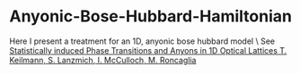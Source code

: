 # Anyonic-Bose-Hubbard-Hamiltonian
Here I present a treatment for an 1D, anyonic bose hubbard model \\
See [Statistically induced Phase Transitions and Anyons in 1D Optical Lattices
T. Keilmann, S. Lanzmich, I. McCulloch, M. Roncaglia](https://arxiv.org/abs/1009.2036)
